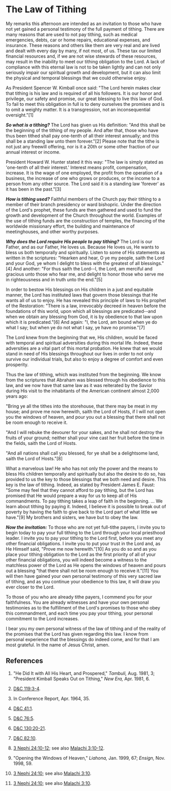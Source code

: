 # The Law of Tithing

My remarks this afternoon are intended as an invitation to those who have not
yet gained a personal testimony of the full payment of tithing. There are many
reasons that are used to not pay tithing, such as medical emergencies, debts,
car or home repairs, educational expenses, and insurance. These reasons and
others like them are very real and are lived and dealt with every day by many,
if not most, of us. These tax our limited financial resources and, if we are
not wise stewards of these resources, may result in the inability to meet our
tithing obligation to the Lord. A lack of compliance with this eternal law is
not to be taken lightly and can not only seriously impair our spiritual growth
and development, but it can also limit the physical and temporal blessings
that we could otherwise enjoy.

As President Spencer W. Kimball once said: "The Lord herein makes clear that
tithing is his law and is required of all his followers. It is our honor and
privilege, our safety and promise, our great blessing to live this law of God.
To fail to meet this obligation in full is to deny ourselves the promises and
is to omit a weighty matter. It is a transgression, not an inconsequential
oversight."[1]

**_So what is a tithing?_** The Lord has given us His definition: "And this shall be the beginning of the tithing of my people. And after that, those who have thus been tithed shall pay one-tenth of all their interest annually; and this shall be a standing law unto them forever."[2] Please note that the tithe is not just any freewill offering, nor is it a 20th or some other fraction of our annual interest or income.

President Howard W. Hunter stated it this way: "The law is simply stated as
'one-tenth of all their interest.' Interest means profit, compensation,
increase. It is the wage of one employed, the profit from the operation of a
business, the increase of one who grows or produces, or the income to a person
from any other source. The Lord said it is a standing law 'forever' as it has
been in the past."[3]

**_How is tithing used?_** Faithful members of the Church pay their tithing to a member of their branch presidency or ward bishopric. Under the direction of the Lord's prophet, these funds are then gathered and used to fund the growth and development of the Church throughout the world. Examples of the use of tithing funds are the construction of temples, the financing of the worldwide missionary effort, the building and maintenance of meetinghouses, and other worthy purposes.

**_Why does the Lord require His people to pay tithing?_** The Lord is our Father, and as our Father, He loves us. Because He loves us, He wants to bless us both temporally and spiritually. Listen to some of His statements as written in the scriptures: "Hearken and hear, O ye my people, saith the Lord and your God, ye whom I delight to bless with the greatest of all blessings."[4] And another: "For thus saith the Lord--I, the Lord, am merciful and gracious unto those who fear me, and delight to honor those who serve me in righteousness and in truth unto the end."[5]

In order to bestow His blessings on His children in a just and equitable
manner, the Lord has instituted laws that govern those blessings that He wants
all of us to enjoy. He has revealed this principle of laws to His prophet of
the Restoration: "There is a law, irrevocably decreed in heaven before the
foundations of this world, upon which all blessings are predicated--and when
we obtain any blessing from God, it is by obedience to that law upon which it
is predicated."[6] And again: "I, the Lord, am bound when ye do what I say;
but when ye do not what I say, ye have no promise."[7]

The Lord knew from the beginning that we, His children, would be faced with
temporal and spiritual adversities during this mortal life. Indeed, these
adversities are a vital part of this mortal probation. He knew that we would
stand in need of His blessings throughout our lives in order to not only
survive our individual trials, but also to enjoy a degree of comfort and even
prosperity.

Thus the law of tithing, which was instituted from the beginning. We know from
the scriptures that Abraham was blessed through his obedience to this law, and
we now have that same law as it was reiterated by the Savior during His visit
to the inhabitants of the American continent almost 2,000 years ago:

"Bring ye all the tithes into the storehouse, that there may be meat in my
house; and prove me now herewith, saith the Lord of Hosts, if I will not open
you the windows of heaven, and pour you out a blessing that there shall not be
room enough to receive it.

"And I will rebuke the devourer for your sakes, and he shall not destroy the
fruits of your ground; neither shall your vine cast her fruit before the time
in the fields, saith the Lord of Hosts.

"And all nations shall call you blessed, for ye shall be a delightsome land,
saith the Lord of Hosts."[8]

What a marvelous law! He who has not only the power and the means to bless His
children temporally and spiritually but also the desire to do so, has provided
to us the key to those blessings that we both need and desire. This key is the
law of tithing. Indeed, as stated by President James E. Faust: "Some may feel
that they cannot afford to pay tithing, but the Lord has promised that He
would prepare a way for us to keep all of His commandments. To pay tithing
takes a leap of faith in the beginning. ... We learn about tithing by paying it.
Indeed, I believe it is possible to break out of poverty by having the faith
to give back to the Lord part of what little we have."[9] My brothers and
sisters, we have but to obey the law.

**_Now the invitation:_** To those who are not yet full-tithe payers, I invite you to begin today to pay your full tithing to the Lord through your local priesthood leader. I invite you to pay your tithing to the Lord first, before you meet any other financial obligations. I invite you to put your trust in the Lord and, as He Himself said, "Prove me now herewith."[10] As you do so and as you place your tithing obligation to the Lord as the first priority of all of your other financial obligations, you will indeed become a witness to the matchless power of the Lord as He opens the windows of heaven and pours out a blessing "that there shall not be room enough to receive it."[11] You will then have gained your own personal testimony of this very sacred law of tithing, and as you continue your obedience to this law, it will draw you ever closer to the Lord.

To those of you who are already tithe payers, I commend you for your
faithfulness. You are already witnesses and have your own personal testimonies
as to the fulfillment of the Lord's promises to those who obey this
commandment, and each time you pay your tithing, your personal commitment to
the Lord increases.

I bear you my own personal witness of the law of tithing and of the reality of
the promises that the Lord has given regarding this law. I know from personal
experience that the blessings do indeed come, and for that I am most grateful.
In the name of Jesus Christ, amen.

## References

  1. "He Did It with All His Heart, and Prospered," _Tambuli,_ Aug. 1981, 3; "President Kimball Speaks Out on Tithing," _New Era,_ Apr. 1981, 6.

  2. [D&amp;C 119:3-4](https://www.lds.org/scriptures/dc-testament/dc/119.3-4?lang=eng#2).

  3. In Conference Report, Apr. 1964, 35.

  4. [D&amp;C 41:1](https://www.lds.org/scriptures/dc-testament/dc/41.1?lang=eng#0).

  5. [D&amp;C 76:5](https://www.lds.org/scriptures/dc-testament/dc/76.5?lang=eng#4).

  6. [D&amp;C 130:20-21](https://www.lds.org/scriptures/dc-testament/dc/130.20-21?lang=eng#19).

  7. [D&amp;C 82:10](https://www.lds.org/scriptures/dc-testament/dc/82.10?lang=eng#9).

  8. [3 Nephi 24:10-12](https://www.lds.org/scriptures/bofm/3-ne/24.10-12?lang=eng#9); see also [Malachi 3:10-12](https://www.lds.org/scriptures/ot/mal/3.10-12?lang=eng#9).

  9. "Opening the Windows of Heaven," _Liahona,_ Jan. 1999, 67; _Ensign,_ Nov. 1998, 59.

  10. [3 Nephi 24:10](https://www.lds.org/scriptures/bofm/3-ne/24.10?lang=eng#9); see also [Malachi 3:10](https://www.lds.org/scriptures/ot/mal/3.10?lang=eng#9).

  11. [3 Nephi 24:10](https://www.lds.org/scriptures/bofm/3-ne/24.10?lang=eng#9); see also [Malachi 3:10](https://www.lds.org/scriptures/ot/mal/3.10?lang=eng#9).

